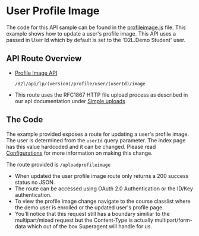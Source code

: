 # User Profile Image
The code for this API sample can be found in the [profileimage.js]() file. This example shows how to update a user's profile image. This API uses a passed in User Id which by default is set to the 'D2L.Demo Student' user.

## API Route Overview
* [Profile Image API](http://docs.valence.desire2learn.com/res/user.html#post--d2l-api-lp-(version)-profile-user-(userId)-image)
    ```
    /d2l/api/lp/(version)/profile/user/(userId)/image
    ```
* This route uses the RFC1867 HTTP file upload process as described in our api documentation under [Simple uploads](http://docs.valence.desire2learn.com/basic/fileupload.html#simple-uploads)

## The Code
The example provided exposes a route for updating a user's profile image. The user is determined from the ```userId``` query parameter. The index page has this value hardcoded and it can be changed. Please read [Configurations](configurations.md) for more information on making this change.

The route provided is ```/uploadprofileimage```
* When updated the user profile image route only returns a 200 success status no JSON.
* The route can be accessed using OAuth 2.0 Authentication or the ID/Key authentication.
* To view the profile image change navigate to the course classlist where the demo user is enrolled or the updated user's profile page.
* You'll notice that this request still has a boundary similiar to the multipart/mixed request but the Content-Type is actually multipart/form-data which out of the box Superagent will handle for us.
